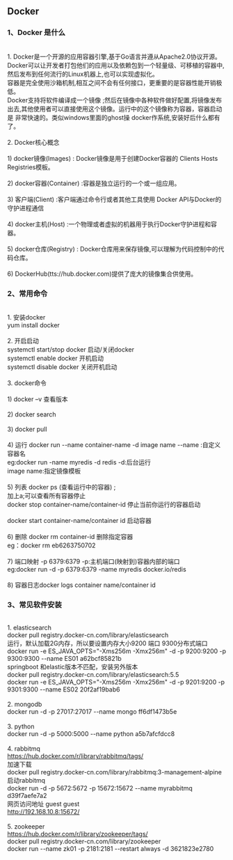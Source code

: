 ## Docker
### 1、Docker 是什么
<br>1. Docker是一个开源的应用容器引擎,基于Go语言并遵从Apache2.0协议开源。Docker可以让开发者打包他们的应用以及依赖包到一个轻量级、可移植的容器中,然后发布到任何流行的Linux机器上,也可以实现虚拟化。
<br>容器是完全使用沙箱机制,相互之间不会有任何接口，更重要的是容器性能开销极低。
 <br>Docker支持将软件编译成一个镜像 ;然后在镜像中各种软件做好配置,将镜像发布出去,其他使用者可以直接使用这个镜像。运行中的这个镜像称为容器，容器启动是
非常快速的。类似windows里面的ghost操  docker作系统,安装好后什么都有了。
<br><br>2. Docker核心概念
<br><br>1) docker镜像(lmages) : Docker镜像是用于创建Docker容器的  Clients  Hosts  Registries模板。
<br><br>2) docker容器(Container) :容器是独立运行的一个或一组应用。 
<br><br>3) 客户端(Client) :客户端通过命令行或者其他工具使用 Docker  APl与Docker的守护进程通信 
<br><br>4) docker主机(Host) :一个物理或者虚拟的机器用于执行Docker守护进程和容器。
<br><br>5) docker仓库(Registry) : Docker仓库用来保存镜像,可以理解为代码控制中的代码仓库。
<br><br>6) DockerHub(tts://hub.docker.com)提供了庞大的镜像集合供使用。
### 2、常用命令
<br>1. 安装docker
<br>yum install docker 
<br><br>2. 开启启动
<br>systemctl start/stop docker 启动/关闭docker
<br>systemctl enable docker 开机启动
<br>systemctl disable docker 关闭开机启动
<br><br>3. docker命令
<br><br>1) docker –v 查看版本
<br><br>2) docker search 
<br><br>3) docker pull
<br><br>4) 运行  docker run --name container-name -d image name  --name :自定义容器名
<br>eg:docker run -name myredis -d redis  -d:后台运行
<br>image name:指定镜像模板
<br><br>5) 列表  docker ps (查看运行中的容器) ; <br> 加上a;可以查看所有容器停止 <br> docker stop container-name/container-id  停止当前你运行的容器启动  
<br>docker  start container-name/container id  启动容器
<br><br>6) 删除  docker rm container-id  删除指定容器
<br>eg：docker rm eb6263750702
<br><br>7) 端口映射  -p 6379:6379  -p:主机端口(映射到)容器内部的端口
<br>eg:docker run -d -p 6379:6379 -name myredis docker.io/redis
<br><br>8)  容器日志docker logs container name/container id
### 3、常见软件安装
<br>1. elasticsearch
<br>docker pull registry.docker-cn.com/library/elasticsearch
<br>运行，默认加载2G内存，所以要设置内存大小9200 端口 9300分布式端口
<br>docker run -e ES_JAVA_OPTS="-Xms256m -Xmx256m" -d -p 9200:9200 -p 9300:9300 --name ES01 a62bcf85821b
<br>springboot 和elastic版本不匹配，安装另外版本
<br>docker pull registry.docker-cn.com/library/elasticsearch:5.5
<br>docker run -e ES_JAVA_OPTS="-Xms256m -Xmx256m" -d -p 9201:9200 -p 9301:9300 --name ES02 20f2af19bab6
<br><br>2. mongodb
<br>docker run -d -p 27017:27017 --name mongo ff6df1473b5e
<br><br>3. python
<br>docker run -d -p 5000:5000 --name python a5b7afcfdcc8
<br><br>4. rabbitmq
<br>https://hub.docker.com/r/library/rabbitmq/tags/
<br>加速下载
<br>docker pull registry.docker-cn.com/library/rabbitmq:3-management-alpine
<br>启动rabbitmq
<br>docker run -d -p 5672:5672 -p 15672:15672 --name myrabbitmq d39f7aefe7a2
<br>网页访问地址 guest guest
<br>http://192.168.10.8:15672/
<br><br>5. zookeeper
<br>https://hub.docker.com/r/library/zookeeper/tags/
<br>docker pull registry.docker-cn.com/library/zookeeper
<br>docker run --name zk01 -p 2181:2181 --restart always -d 3621823e2780
















